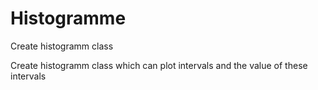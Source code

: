 # Histogramme
Create histogramm class 

Create histogramm class which can plot intervals and the value of these intervals

